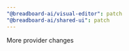 ```yaml
---
"@breadboard-ai/visual-editor": patch
"@breadboard-ai/shared-ui": patch
---
```


More provider changes

